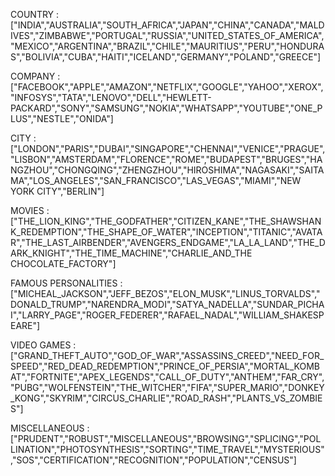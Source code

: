 COUNTRY : ["INDIA","AUSTRALIA","SOUTH_AFRICA","JAPAN","CHINA","CANADA","MALDIVES","ZIMBABWE","PORTUGAL","RUSSIA","UNITED_STATES_OF_AMERICA","MEXICO","ARGENTINA","BRAZIL","CHILE","MAURITIUS","PERU","HONDURAS","BOLIVIA","CUBA","HAITI","ICELAND","GERMANY","POLAND","GREECE"]

COMPANY : ["FACEBOOK","APPLE","AMAZON","NETFLIX","GOOGLE","YAHOO","XEROX","INFOSYS","TATA","LENOVO","DELL","HEWLETT-PACKARD","SONY","SAMSUNG","NOKIA","WHATSAPP","YOUTUBE","ONE_PLUS","NESTLE","ONIDA"]

CITY : ["LONDON","PARIS","DUBAI","SINGAPORE","CHENNAI","VENICE","PRAGUE","LISBON","AMSTERDAM","FLORENCE","ROME","BUDAPEST","BRUGES","HANGZHOU","CHONGQING","ZHENGZHOU","HIROSHIMA","NAGASAKI","SAITAMA","LOS_ANGELES","SAN_FRANCISCO","LAS_VEGAS","MIAMI","NEW YORK CITY","BERLIN"]

MOVIES : ["THE_LION_KING","THE_GODFATHER","CITIZEN_KANE","THE_SHAWSHANK_REDEMPTION","THE_SHAPE_OF_WATER","INCEPTION","TITANIC","AVATAR","THE_LAST_AIRBENDER","AVENGERS_ENDGAME","LA_LA_LAND","THE_DARK_KNIGHT","THE_TIME_MACHINE","CHARLIE_AND_THE CHOCOLATE_FACTORY"]

FAMOUS PERSONALITIES : ["MICHEAL_JACKSON","JEFF_BEZOS","ELON_MUSK","LINUS_TORVALDS","DONALD_TRUMP","NARENDRA_MODI","SATYA_NADELLA","SUNDAR_PICHAI","LARRY_PAGE","ROGER_FEDERER","RAFAEL_NADAL","WILLIAM_SHAKESPEARE"]

VIDEO GAMES : ["GRAND_THEFT_AUTO","GOD_OF_WAR","ASSASSINS_CREED","NEED_FOR_SPEED","RED_DEAD_REDEMPTION","PRINCE_OF_PERSIA","MORTAL_KOMBAT","FORTNITE","APEX_LEGENDS","CALL_OF_DUTY","ANTHEM","FAR_CRY","PUBG","WOLFENSTEIN","THE_WITCHER","FIFA","SUPER_MARIO","DONKEY_KONG","SKYRIM","CIRCUS_CHARLIE","ROAD_RASH","PLANTS_VS_ZOMBIES"]

MISCELLANEOUS : ["PRUDENT","ROBUST","MISCELLANEOUS","BROWSING","SPLICING","POLLINATION","PHOTOSYNTHESIS","SORTING","TIME_TRAVEL","MYSTERIOUS","SOS","CERTIFICATION","RECOGNITION","POPULATION","CENSUS"]
